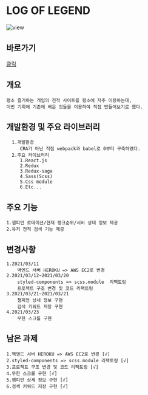 # LOG OF LEGEND
   ![view](https://user-images.githubusercontent.com/57241273/111068881-e4862e00-850d-11eb-9dc1-b820ce9117b4.PNG)
## 바로가기
   [클릭](http://lol.foreverchoi0706.com/)

## 개요
    평소 즐거하는 게임의 전적 사이트를 평소에 자주 이용하는데,
    이번 기회에 기존에 배운 것들을 이용하여 직접 만들어보기로 했다.
    
## 개발환경 및 주요 라이브러리
      1.개발환경
         CRA가 아닌 직접 webpack과 babel로 0부터 구축하였다.
      2.주요 라이브러리
         1.React.js
         2.Redux
         3.Redux-saga
         4.Sass(Scss)
         5.Css module
         6.Etc...
   
## 주요 기능
    1.챔피언 로테이션/현재 랭크순위/서버 상태 정보 제공
    2.유저 전적 검색 기능 제공

## 변경사항
    1.2021/03/11
        백엔드 서버 HEROKU => AWS EC2로 변경
    2.2021/03/12~2021/03/20
        styled-components => scss.module  리팩토링
        프로젝트 구조 변경 및 코드 리팩토링
    3.2021/03/21~2021/03/21
        챔피언 상세 정보 구현
        검색 키워드 저장 구현
    4.2021/03/23
        무한 스크롤 구현    

## 남은 과제
    1.백엔드 서버 HEROKU => AWS EC2로 변경 [√]
    2.styled-components => scss.module 리팩토링 [√]
    3.프로젝트 구조 변경 및 코드 리팩토링 [√]
    4.무한 스크롤 구현 [√]  
    5.챔피언 상세 정보 구현 [√]
    6.검색 키워드 저장 구현 [√]
